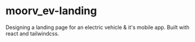 # moorv_ev-landing
Designing a landing page for an electric vehicle &amp; it's mobile app. Built with react and tailwindcss.
